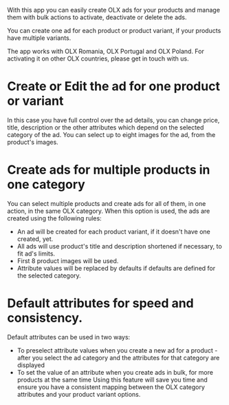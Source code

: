 With this app you can easily create OLX ads for your products and manage them with bulk actions to activate, deactivate or delete the ads.

You can create one ad for each product or product variant, if your products have multiple variants.

The app works with OLX Romania, OLX Portugal and OLX Poland. For activating it on other OLX countries, please get in touch with us.

# Create or Edit the ad for one product or variant
In this case you have full control over the ad details, you can change price, title, description or the other attributes which depend on the selected category of the ad.
You can select up to eight images for the ad, from the product's images.

# Create ads for multiple products in one category
You can select multiple products and create ads for all of them, in one action, in the same OLX category.
When this option is used, the ads are created using the following rules:

* An ad will be created for each product variant, if it doesn't have one created, yet.
* All ads will use product's title and description shortened if necessary, to fit ad's limits.
* First 8 product images will be used.
* Attribute values will be replaced by defaults if defaults are defined for the selected category.

# Default attributes for speed and consistency.
Default attributes can be used in two ways:

* To preselect attribute values when you create a new ad for a product - after you select the ad category and the attributes for that category are displayed
* To set the value of an attribute when you create ads in bulk, for more products at the same time
Using this feature will save you time and ensure you have a consistent mapping between the OLX category attributes and your product variant options.

